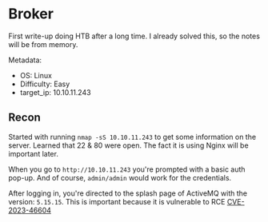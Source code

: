 # Broker
First write-up doing HTB after a long time. I already solved this, so the notes will be from memory.


Metadata:
- OS: Linux
- Difficulty: Easy
- target_ip: 10.10.11.243

## Recon

Started with running `nmap -sS 10.10.11.243` to get some information on the server. Learned that 22 & 80 were open. The fact it is using Nginx will be important later.

When you go to `http://10.10.11.243` you're prompted with a basic auth pop-up. And of course, `admin/admin` would work for the credentials.

After logging in, you're directed to the splash page of ActiveMQ with the version: `5.15.15`. This is important because it is vulnerable to RCE [CVE-2023-46604](https://nvd.nist.gov/vuln/detail/CVE-2023-46604)


